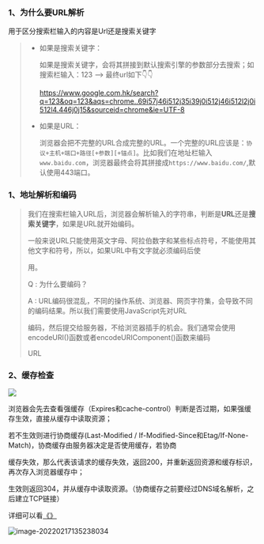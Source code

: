 ### 1、为什么要URL解析

用于区分搜索栏输入的内容是Url还是搜索关键字

> - 如果是搜索关键字：
>
>   如果是搜索关键字，会将其拼接到默认搜索引擎的参数部分去搜索；如搜索栏输入：123 --> 最终url如下👇👇
>
>   https://www.google.com.hk/search?q=123&oq=123&aqs=chrome..69i57j46i512j35i39j0i512j46i512l2j0i512l4.446j0j15&sourceid=chrome&ie=UTF-8
>
> - 如果是URL：
>
>   浏览器会把不完整的URL合成完整的URL。一个完整的URL应该是：`协议+主机+端口+路径[+参数][+锚点]`。比如我们在地址栏输入`www.baidu.com`，浏览器最终会将其拼接成`https://www.baidu.com/`,默认使用443端口。

### 1、地址解析和编码

> 我们在搜索栏输入URL后，浏览器会解析输入的字符串，判断是**URL**还是**搜索关键字**，如果是URL就开始编码。
>
> 一般来说URL只能使用英文字母、阿拉伯数字和某些标点符号，不能使用其他文字和符号，所以，如果URL中有文字就必须编码后使
>
> 用。
>
> Q : 为什么要编码？
>
> A : URL编码很混乱，不同的操作系统、浏览器、网页字符集，会导致不同的编码结果。所以我们需要使用JavaScript先对URL
>
> 编码，然后提交给服务器，不给浏览器插手的机会。我们通常会使用encodeURI()函数或者encodeURIComponent()函数来编码
>
> URL

### 2、缓存检查

![](https://raw.githubusercontent.com/Teri-ma/image/master/202202171355683.webp)

浏览器会先去查看强缓存（Expires和cache-control）判断是否过期，如果强缓存生效，直接从缓存中读取资源；

若不生效则进行协商缓存(Last-Modified / If-Modified-Since和Etag/If-None-Match)，协商缓存由服务器决定是否使用缓存，若协商

缓存失效，那么代表该请求的缓存失效，返回200，并重新返回资源和缓存标识，再次存入浏览器缓存中；

生效则返回304，并从缓存中读取资源。（协商缓存之前要经过DNS域名解析，之后建立TCP链接）

详细可以看[《》]()

![image-20220217135238034](https://raw.githubusercontent.com/Teri-ma/image/master/202202171352110.png)

